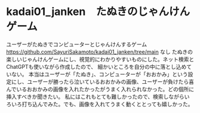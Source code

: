 # kadai01_janken　たぬきのじゃんけんゲーム
ユーザーがたぬきでコンピューターとじゃんけんするゲーム
https://github.com/SayuriSakamoto/kadai01_janken/tree/main
なし
たぬきの楽しいじゃんけんゲームにし、視覚的にわかりやすいものにした。ネット検索とChatGPTも使いながら作成したので、
細かいところを自分の中に落とし込めていない。
本当はユーザーが「たぬき」、コンピューターが「おおかみ」という設定にし、ユーザーが勝ったら泣いているおおかみの画像、ユーザーが負けたら喜んでいるおおかみの画像を入れたかったがうまく入れられなかった。どの個所に挿入すべきか聞きたい。
私にはこれもとても難しかったので、検索しながらいろいろ打ち込んでみた。でも、画像を入れてうまく動くととっても嬉しかった。

